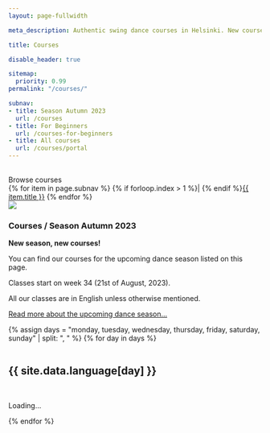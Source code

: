 ```yaml
---
layout: page-fullwidth

meta_description: Authentic swing dance courses in Helsinki. New courses starting thruought the year!

title: Courses

disable_header: true

sitemap:
  priority: 0.99
permalink: "/courses/"

subnav:
- title: Season Autumn 2023
  url: /courses
- title: For Beginners
  url: /courses-for-beginners
- title: All courses
  url: /courses/portal
---
```


<section class="width-reader align-center text-center">
  <br/>
  Browse courses
  <nav title="Menu">
  {% for item in page.subnav %}
  {% if forloop.index > 1 %}| {% endif %}<a href="{{ item.url }}">{{ item.title }}</a>
  {% endfor %}
  </nav>
</section>

<section class="row align-items-center">
  <div class="large-5 medium-10 medium-centered columns aside pr20 t50">
    <div class="shadow-pop">
      <a href="/courses/portal">
        <img src="{{ site.urlimg }}/medium/lukkari-2023-autumn.jpg" />
      </a>
    </div>
  </div>
<section class="large-7 medium-8 medium-centered columns end" markdown="1">

### Courses / Season Autumn 2023

**New season, new courses!**

You can find our courses for the upcoming dance season listed on this page.

Classes start on week 34 (21st of August, 2023).

All our classes are in English unless otherwise mentioned.

[Read more about the upcoming dance season...](/#season-info)
</section>
</section>

<template id="template-portal-event-snippet" style="display:none;">
  <div class="splide__slide slide pl10 pr10">
    {% include templates/portal-event-snippet.html %}
  </div>
</template>

<template id="template-portal-no-events" style="display:none;">
  <div class="text-center">
    <br/>
    <p>No courses on this day...</p>
    <p><a href="/courses">Check out all our courses here</a></p>
  </div>
</template>

{% assign days = "monday, tuesday, wednesday, thursday, friday, saturday, sunday" | split: ", " %}
{% for day in days %}
<div class="row width-max">
  <div class="columns medium-8 medium-centered">
    <h2>{{ site.data.language[day] }}</h2>
  </div>
  <div class="columns medium-12 pl0 pr0">
    <section id="portal-events-{{day}}-splide" class="splide carousel-cards" aria-label="{{ day }}">
      <div class="splide__track">
        <div id="portal-events-{{day}}" class="splide__list">
          <p class="text-center"><br/>Loading...</p>
        </div>
      </div>
    </section>
  </div>
</div>
{% endfor %}


<script src="{{ site.url }}{{ site.baseurl }}/assets/js/courses.js"></script>

